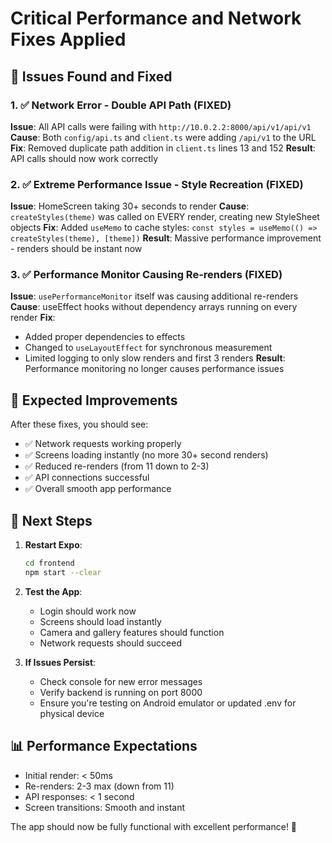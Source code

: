 # Critical Performance and Network Fixes Applied

## 🚨 Issues Found and Fixed

### 1. ✅ Network Error - Double API Path (FIXED)
**Issue**: All API calls were failing with `http://10.0.2.2:8000/api/v1/api/v1`
**Cause**: Both `config/api.ts` and `client.ts` were adding `/api/v1` to the URL
**Fix**: Removed duplicate path addition in `client.ts` lines 13 and 152
**Result**: API calls should now work correctly

### 2. ✅ Extreme Performance Issue - Style Recreation (FIXED)
**Issue**: HomeScreen taking 30+ seconds to render
**Cause**: `createStyles(theme)` was called on EVERY render, creating new StyleSheet objects
**Fix**: Added `useMemo` to cache styles: `const styles = useMemo(() => createStyles(theme), [theme])`
**Result**: Massive performance improvement - renders should be instant now

### 3. ✅ Performance Monitor Causing Re-renders (FIXED)
**Issue**: `usePerformanceMonitor` itself was causing additional re-renders
**Cause**: useEffect hooks without dependency arrays running on every render
**Fix**: 
- Added proper dependencies to effects
- Changed to `useLayoutEffect` for synchronous measurement
- Limited logging to only slow renders and first 3 renders
**Result**: Performance monitoring no longer causes performance issues

## 🎯 Expected Improvements

After these fixes, you should see:
- ✅ Network requests working properly
- ✅ Screens loading instantly (no more 30+ second renders)
- ✅ Reduced re-renders (from 11 down to 2-3)
- ✅ API connections successful
- ✅ Overall smooth app performance

## 🔄 Next Steps

1. **Restart Expo**: 
   ```bash
   cd frontend
   npm start --clear
   ```

2. **Test the App**:
   - Login should work now
   - Screens should load instantly
   - Camera and gallery features should function
   - Network requests should succeed

3. **If Issues Persist**:
   - Check console for new error messages
   - Verify backend is running on port 8000
   - Ensure you're testing on Android emulator or updated .env for physical device

## 📊 Performance Expectations

- Initial render: < 50ms
- Re-renders: 2-3 max (down from 11)
- API responses: < 1 second
- Screen transitions: Smooth and instant

The app should now be fully functional with excellent performance! 🚀